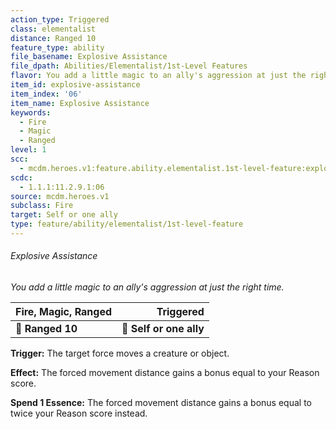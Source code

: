 ```yaml
---
action_type: Triggered
class: elementalist
distance: Ranged 10
feature_type: ability
file_basename: Explosive Assistance
file_dpath: Abilities/Elementalist/1st-Level Features
flavor: You add a little magic to an ally's aggression at just the right time.
item_id: explosive-assistance
item_index: '06'
item_name: Explosive Assistance
keywords:
  - Fire
  - Magic
  - Ranged
level: 1
scc:
  - mcdm.heroes.v1:feature.ability.elementalist.1st-level-feature:explosive-assistance
scdc:
  - 1.1.1:11.2.9.1:06
source: mcdm.heroes.v1
subclass: Fire
target: Self or one ally
type: feature/ability/elementalist/1st-level-feature
---
```


###### Explosive Assistance

*You add a little magic to an ally's aggression at just the right time.*

| **Fire, Magic, Ranged** |           **Triggered** |
| ----------------------- | ----------------------: |
| **📏 Ranged 10**        | **🎯 Self or one ally** |

**Trigger:** The target force moves a creature or object.

**Effect:** The forced movement distance gains a bonus equal to your Reason score.

**Spend 1 Essence:** The forced movement distance gains a bonus equal to twice your Reason score instead.
